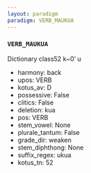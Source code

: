 ```yaml
---
layout: paradigm
paradigm: VERB_MAUKUA
---
```

### ` VERB_MAUKUA `

Dictionary class52 k~0’ u
* harmony: back
* upos: VERB
* kotus_av: D
* possessive: False
* clitics: False
* deletion: kua
* pos: VERB
* stem_vowel: None
* plurale_tantum: False
* grade_dir: weaken
* stem_diphthong: None
* suffix_regex: ukua
* kotus_tn: 52
